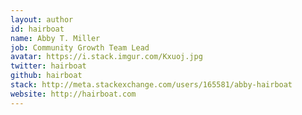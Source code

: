 ```yaml
---
layout: author
id: hairboat
name: Abby T. Miller
job: Community Growth Team Lead
avatar: https://i.stack.imgur.com/Kxuoj.jpg
twitter: hairboat
github: hairboat
stack: http://meta.stackexchange.com/users/165581/abby-hairboat
website: http://hairboat.com
---
```

